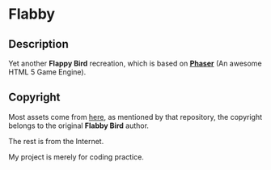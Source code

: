 Flabby
======

Description
-----------
Yet another **Flappy Bird** recreation, which is based on [**Phaser**][1] (An awesome HTML 5 Game Engine).

Copyright
---------
Most assets come from [here][2], as mentioned by that repository, the copyright belongs to the original **Flabby Bird** author. 

The rest is from the Internet. 

My project is merely for coding practice.


  [1]: https://github.com/photonstorm/phaser
  [2]: https://github.com/nebez/floppybird
